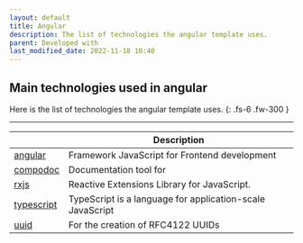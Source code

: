 ```yaml
---
layout: default
title: Angular
description: The list of technologies the angular template uses.
parent: Developed with
last_modified_date: 2022-11-18 10:40
---
```


## Main technologies used in angular

Here is the list of technologies the angular template uses.
{: .fs-6 .fw-300 }

---

|                                                        | Description                                               |
| ------------------------------------------------------ | --------------------------------------------------------- |
| [angular](https://angular.io/)                         | Framework JavaScript for Frontend development             |
| [compodoc](https://compodoc.app/)                      | Documentation tool for                                    |
| [rxjs](https://rxjs.dev/)                              | Reactive Extensions Library for JavaScript.               |
| [typescript](https://www.npmjs.com/package/typescript) | TypeScript is a language for application-scale JavaScript |
| [uuid](https://www.npmjs.com/package/uuid)             | For the creation of RFC4122 UUIDs                         |
